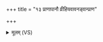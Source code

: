 +++
title = "१३ प्राणापानौ व्रीहियवावनड्वान्प्राण"

+++
<details><summary>मूलम् (VS)</summary>

प्रा॑णापा॒नौ व्री॑हिय॒वाव॑न॒ड्वान्प्रा॒ण उ॑च्यते। यवे॑ ह प्रा॒ण आहि॑तोऽपा॒नो व्री॒हिरु॑च्यते ॥
</details>